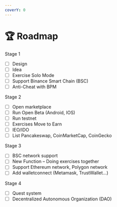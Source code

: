 ```yaml
---
coverY: 0
---
```


# 🏆 Roadmap

Stage 1

* [ ] Design
* [ ] Idea
* [ ] Exercise Solo Mode
* [ ] Support Binance Smart Chain (BSC)
* [ ] Anti-Cheat with BPM

Stage 2&#x20;

* [ ] Open marketplace
* [ ] Run Open Beta (Android, IOS)
* [ ] Run testnet
* [ ] Exercises Move to Earn
* [ ] IEO/IDO
* [ ] List Pancakeswap, CoinMarketCap, CoinGecko

Stage 3&#x20;

* [ ] BSC network support
* [ ] New Function – Doing exercises together
* [ ] Support Ethereum network, Polygon network
* [ ] Add walletconnect (Metamask, TrustWallet…)

Stage 4&#x20;

* [ ] Quest system
* [ ] Decentralized Autonomous Organization (DAO)
